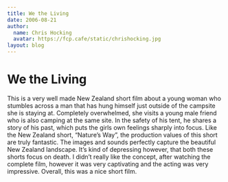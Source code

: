 ```yaml
---
title: We the Living
date: 2006-08-21
author:
  name: Chris Hocking
  avatar: https://fcp.cafe/static/chrishocking.jpg
layout: blog
---
```

# We the Living

This is a very well made New Zealand short film about a young woman who stumbles across a man that has hung himself just outside of the campsite she is staying at. Completely overwhelmed, she visits a young male friend who is also camping at the same site. In the safety of his tent, he shares a story of his past, which puts the girls own feelings sharply into focus. Like the New Zealand short, “Nature’s Way”, the production values of this short are truly fantastic. The images and sounds perfectly capture the beautiful New Zealand landscape. It’s kind of depressing however, that both these shorts focus on death. I didn’t really like the concept, after watching the complete film, however it was very captivating and the acting was very impressive. Overall, this was a nice short film.
